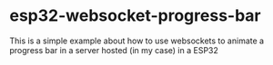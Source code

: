 # esp32-websocket-progress-bar

This is a simple example about how to use websockets to animate a progress bar in a server hosted (in my case) in a ESP32

